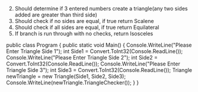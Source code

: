 <!-- 1. Should correctly collect 3 numbers as input from user -->
2. Should determine if 3 entered numbers create a triangle(any two sides added are greater than third side)
3. Should check if no sides are equal, if true return Scalene
4. Should check if all sides are equal, if true return Equilateral
5. If branch is run through with no checks, return Isosceles

public class Program {
  public static void Main() {
    Console.WriteLine("Please Enter Triangle Side 1");
    int Side1 = Convert.ToInt32(Console.ReadLine());
    Console.WriteLine("Please Enter Triangle Side 2");
    int Side2 = Convert.ToInt32(Console.ReadLine());
    Console.WriteLine("Please Enter Triangle Side 3");
    int Side3 = Convert.ToInt32(Console.ReadLine());
    Triangle newTriangle = new Triangle(Side1, Side2, Side3);
    Console.WriteLine(newTriangle.TriangleChecker());
  }
}